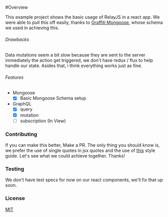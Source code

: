 #Overview

This example project shows the basic usage of RelayJS in a react app. We were able to pull this off easily, thanks to [Graffiti Mongoose](https://github.com/RisingStack/graffiti-mongoose), whose schema we used in achieving this.

###### Drawbacks
Data mutations seem a bit slow because they are sent to the server immediately the action get triggered, we don't have redux / flux to help handle our state. Asides that, i think everything works just as fine.

###### Features
+ Mongoose
  - [x] Basic Mongoose Schema setup
+ GraphQL
  - [x] query
  - [x] mutation
  - [ ] subscription (In View)

### Contributing
If you can make this better, Make a PR. The only thing you should know is, we prefer the use of single quotes in jsx quotes and the use of [this](http://forum.freecodecamp.com/t/free-code-camp-javascript-style-guide/19121) style guide. Let's see what we could achieve together. Thanks!

### Testing
We don't have test specs for now on our react components, we'll fix that up soon.
  
### License
[MIT](https://github.com/marhyorh/todo-mvc/blob/master/LICENSE)
